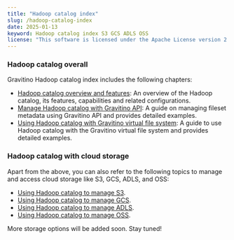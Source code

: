 ```yaml
---
title: "Hadoop catalog index"
slug: /hadoop-catalog-index
date: 2025-01-13
keyword: Hadoop catalog index S3 GCS ADLS OSS
license: "This software is licensed under the Apache License version 2."
---
```


### Hadoop catalog overall

Gravitino Hadoop catalog index includes the following chapters:

- [Hadoop catalog overview and features](./hadoop-catalog.md):
  An overview of the Hadoop catalog, its features, capabilities and related configurations.
- [Manage Hadoop catalog with Gravitino API](../../../manage-fileset-metadata-using-gravitino.md):
  A guide on managing fileset metadata using Gravitino API and provides detailed examples.
- [Using Hadoop catalog with Gravitino virtual file system](../../../how-to-use-gvfs.md):
  A guide to use Hadoop catalog with the Gravitino virtual file system and provides detailed examples.

### Hadoop catalog with cloud storage

Apart from the above, you can also refer to the following topics
to manage and access cloud storage like S3, GCS, ADLS, and OSS:

- [Using Hadoop catalog to manage S3](./s3.md). 
- [Using Hadoop catalog to manage GCS](./gcs.md). 
- [Using Hadoop catalog to manage ADLS](./adls.md). 
- [Using Hadoop catalog to manage OSS](./oss.md). 

More storage options will be added soon. Stay tuned!

